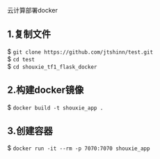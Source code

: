 云计算部署docker  
## 1.复制文件  
$ `git clone https://github.com/jtshinn/test.git`  
$ `cd test`  
$ `cd shouxie_tf1_flask_docker`  
## 2.构建docker镜像  
$ `docker build -t shouxie_app .`  
## 3.创建容器  
$ `docker run -it --rm -p 7070:7070 shouxie_app`  